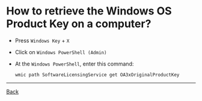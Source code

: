# How to retrieve the Windows OS Product Key on a computer?

- Press `Windows Key` + `X`

- Click on `Windows PowerShell (Admin)`

- At the `Windows PowerShell`, enter this command:

  ```
  wmic path SoftwareLicensingService get OA3xOriginalProductKey
  ```

---

[Back](../README.md)
